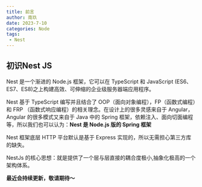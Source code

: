 ```yaml
---
title: 前言
author: 南玖
date: 2023-7-10
categories: Node
tags:
 - Nest
---
```


## 初识Nest JS

Nest 是一个渐进的 Node.js 框架，它可以在 TypeScript 和 JavaScript (ES6、ES7、ES8)之上构建高效、可伸缩的企业级服务器端应用程序。

Nest 基于 TypeScript 编写并且结合了 OOP（面向对象编程），FP（函数式编程）和 FRP （函数式响应编程）的相关理念。在设计上的很多灵感来自于 Angular，Angular 的很多模式又来自于 Java 中的 Spring 框架，依赖注入、面向切面编程等，所以我们也可以认为：**Nest 是 Node.js 版的 Spring 框架**

Nest 框架底层 HTTP 平台默认是基于 Express 实现的，所以无需担心第三方库的缺失。

NestJs 的核心思想：就是提供了一个层与层直接的耦合度极小,抽象化极高的一个架构体系。

**最近会持续更新，敬请期待～**